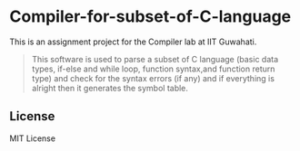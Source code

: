 # Compiler-for-subset-of-C-language
This is an assignment project for the Compiler lab at IIT Guwahati.

> This software is used to parse a subset of C language (basic data types, if-else and while loop, function syntax,and function return type) and check for the syntax errors (if any) and if everything is alright then it generates the symbol table.

## License
MIT License

